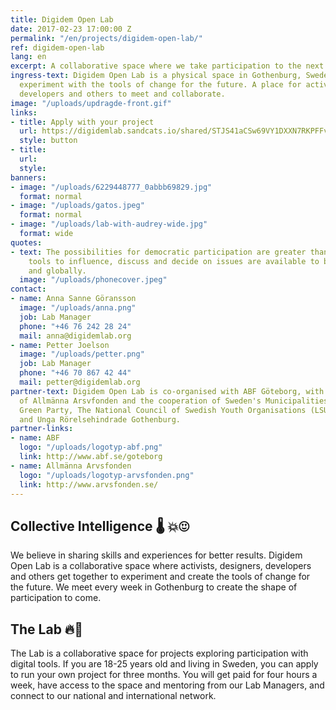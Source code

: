 ```yaml
---
title: Digidem Open Lab
date: 2017-02-23 17:00:00 Z
permalink: "/en/projects/digidem-open-lab/"
ref: digidem-open-lab
lang: en
excerpt: A collaborative space where we take participation to the next level.
ingress-text: Digidem Open Lab is a physical space in Gothenburg, Sweden, where we
  experiment with the tools of change for the future. A place for activists, designers,
  developers and others to meet and collaborate.
image: "/uploads/updragde-front.gif"
links:
- title: Apply with your project
  url: https://digidemlab.sandcats.io/shared/STJS41aCSw69VY1DXXN7RKPFFvZPrz7aDKDTCyvaMDn
  style: button
- title: 
  url: 
  style: 
banners:
- image: "/uploads/6229448777_0abbb69829.jpg"
  format: normal
- image: "/uploads/gatos.jpeg"
  format: normal
- image: "/uploads/lab-with-audrey-wide.jpg"
  format: wide
quotes:
- text: The possibilities for democratic participation are greater than ever. New
    tools to influence, discuss and decide on issues are available to be used, instantaneously
    and globally.
  image: "/uploads/phonecover.jpeg"
contact:
- name: Anna Sanne Göransson
  image: "/uploads/anna.png"
  job: Lab Manager
  phone: "+46 76 242 28 24"
  mail: anna@digidemlab.org
- name: Petter Joelson
  image: "/uploads/petter.png"
  job: Lab Manager
  phone: "+46 70 867 42 44"
  mail: petter@digidemlab.org
partner-text: Digidem Open Lab is co-organised with ABF Göteborg, with the support
  of Allmänna Arsvfonden and the cooperation of Sweden's Municipalities, The Swedish
  Green Party, The National Council of Swedish Youth Organisations (LSU), Young Media
  and Unga Rörelsehindrade Gothenburg.
partner-links:
- name: ABF
  logo: "/uploads/logotyp-abf.png"
  link: http://www.abf.se/goteborg
- name: Allmänna Arvsfonden
  logo: "/uploads/logotyp-arvsfonden.png"
  link: http://www.arvsfonden.se/
---
```


## Collective Intelligence :thermometer: :boom::heart_eyes:
We believe in sharing skills and experiences for better results. Digidem Open Lab is a collaborative space where activists, designers, developers and others get together to experiment and create the tools of change for the future. We meet every week in Gothenburg to create the shape of participation to come.

## The Lab :fire::seedling:
The Lab is a collaborative space for projects exploring participation with digital tools. If you are 18-25 years old and living in Sweden, you can apply to run your own project for three months. You will get paid for four hours a week, have access to the space and mentoring from our Lab Managers, and connect to our national and international network.
